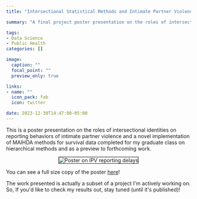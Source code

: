 ```yaml
---
title: "Intersectional Statistical Methods and Intimate Partner Violence: Characterizing IPV reporting delays in Los Angeles, CA (2010-2023)"

summary: "A final project poster presentation on the roles of intersectional identities on IPV reporting behaviors and a novel implementation of MAIHDA methods for survival data."

tags: 
- Data Science
- Public Health
categories: []

image:
  caption: ""
  focal_point: ""
  preview_only: true

links:
- name: ""
  icon_pack: fab
  icon: twitter

date: 2023-12-30T14:47:00-05:00
---
```


This is a poster presentation on the roles of intersectional identities on reporting behaviors of intimate partner violence and a novel implementation of MAIHDA methods for survival data completed for my graduate class on hierarchical methods and as a preview to forthcoming work. 

<center>

<img style="border:1px solid black;" src="https://sofiabarragan.com/media/barragan_ipv_report.png"  alt="Poster on IPV reporting delays" />
</center>

You can see a full size copy of the poster [here](https://sofiabarragan.com/media/barragan_ipv_report.pdf)! 

The work presented is actually a subset of a project I'm actively working on. So, If you'd like to check my results out, stay tuned (until it's published)!
